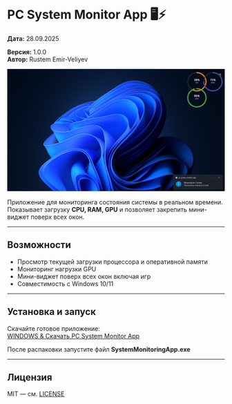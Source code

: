 # PC System Monitor App 🖥️⚡  

**Дата:** 28.09.2025  

**Версия:** 1.0.0  
**Автор:** Rustem Emir-Veliyev  

![PC System Monitor App](./Github/image.png)

Приложение для мониторинга состояния системы в реальном времени.  
Показывает загрузку **CPU, RAM, GPU** и позволяет закрепить мини-виджет поверх всех окон.  

---

## Возможности
- Просмотр текущей загрузки процессора и оперативной памяти  
- Мониторинг нагрузки GPU  
- Мини-виджет поверх всех окон включая игр
- Совместимость с Windows 10/11  

---

## Установка и запуск
Скачайте готовое приложение:  
[WINDOWS & Скачать PC System Monitor App](https://drive.google.com/file/d/1lsGwmC9hbUPuS8e_civl-jlfU21iSijf/view?usp=sharing)  


После распаковки запустите файл **SystemMonitoringApp.exe**  

---

## Лицензия
MIT — см. [LICENSE](./LICENSE)